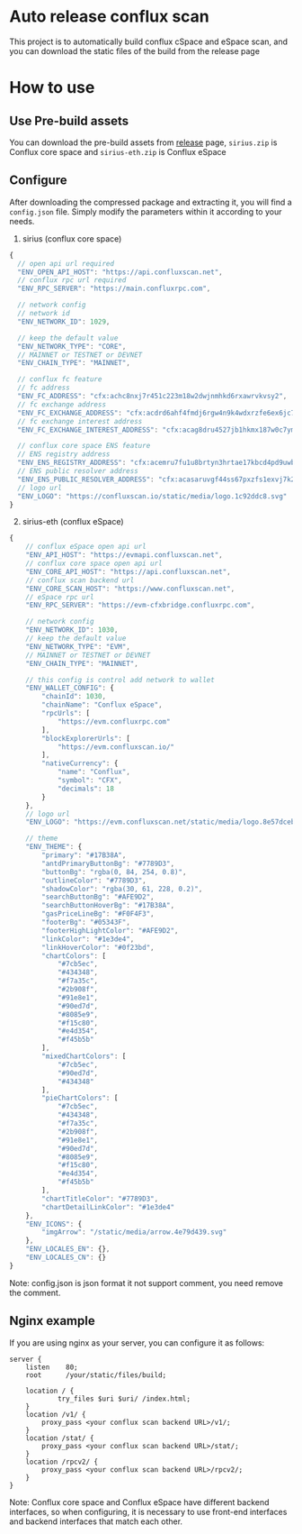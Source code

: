 # Auto release conflux scan

This project is to automatically build conflux cSpace and eSpace scan, and you can download the static files of the build from the release page

# How to use

## Use Pre-build assets

You can download the pre-build assets from [release](https://github.com/Conflux-Chain/sirius-auto-release/releases) page, `sirius.zip` is Conflux core space and `sirius-eth.zip` is Conflux eSpace

## Configure

After downloading the compressed package and extracting it, you will find a `config.json` file. Simply modify the parameters within it according to your needs.

1. sirius (conflux core space)

```js
{
  // open api url required
  "ENV_OPEN_API_HOST": "https://api.confluxscan.net",
  // conflux rpc url required
  "ENV_RPC_SERVER": "https://main.confluxrpc.com",

  // network config
  // network id
  "ENV_NETWORK_ID": 1029,

  // keep the default value
  "ENV_NETWORK_TYPE": "CORE",
  // MAINNET or TESTNET or DEVNET
  "ENV_CHAIN_TYPE": "MAINNET",

  // conflux fc feature
  // fc address
  "ENV_FC_ADDRESS": "cfx:achc8nxj7r451c223m18w2dwjnmhkd6rxawrvkvsy2",
  // fc exchange address
  "ENV_FC_EXCHANGE_ADDRESS": "cfx:acdrd6ahf4fmdj6rgw4n9k4wdxrzfe6ex6jc7pw50m",
  // fc exchange interest address
  "ENV_FC_EXCHANGE_INTEREST_ADDRESS": "cfx:acag8dru4527jb1hkmx187w0c7ymtrzkt2schxg140",

  // conflux core space ENS feature
  // ENS registry address
  "ENV_ENS_REGISTRY_ADDRESS": "cfx:acemru7fu1u8brtyn3hrtae17kbcd4pd9uwbspvnnm",
  // ENS public resolver address
  "ENV_ENS_PUBLIC_RESOLVER_ADDRESS": "cfx:acasaruvgf44ss67pxzfs1exvj7k2vyt863f72n6up",
  // logo url
  "ENV_LOGO": "https://confluxscan.io/static/media/logo.1c92ddc8.svg"
}

```

2. sirius-eth (conflux eSpace)

```js
{
    // conflux eSpace open api url
    "ENV_API_HOST": "https://evmapi.confluxscan.net",
    // conflux core space open api url
    "ENV_CORE_API_HOST": "https://api.confluxscan.net",
    // conflux scan backend url
    "ENV_CORE_SCAN_HOST": "https://www.confluxscan.net",
    // eSpace rpc url
    "ENV_RPC_SERVER": "https://evm-cfxbridge.confluxrpc.com",

    // network config
    "ENV_NETWORK_ID": 1030,
    // keep the default value
    "ENV_NETWORK_TYPE": "EVM",
    // MAINNET or TESTNET or DEVNET
    "ENV_CHAIN_TYPE": "MAINNET",

    // this config is control add network to wallet
    "ENV_WALLET_CONFIG": {
        "chainId": 1030,
        "chainName": "Conflux eSpace",
        "rpcUrls": [
            "https://evm.confluxrpc.com"
        ],
        "blockExplorerUrls": [
            "https://evm.confluxscan.io/"
        ],
        "nativeCurrency": {
            "name": "Conflux",
            "symbol": "CFX",
            "decimals": 18
        }
    },
    // logo url
    "ENV_LOGO": "https://evm.confluxscan.net/static/media/logo.8e57dceb.svg",

    // theme
    "ENV_THEME": {
        "primary": "#17B38A",
        "antdPrimaryButtonBg": "#7789D3",
        "buttonBg": "rgba(0, 84, 254, 0.8)",
        "outlineColor": "#7789D3",
        "shadowColor": "rgba(30, 61, 228, 0.2)",
        "searchButtonBg": "#AFE9D2",
        "searchButtonHoverBg": "#17B38A",
        "gasPriceLineBg": "#F0F4F3",
        "footerBg": "#05343F",
        "footerHighLightColor": "#AFE9D2",
        "linkColor": "#1e3de4",
        "linkHoverColor": "#0f23bd",
        "chartColors": [
            "#7cb5ec",
            "#434348",
            "#f7a35c",
            "#2b908f",
            "#91e8e1",
            "#90ed7d",
            "#8085e9",
            "#f15c80",
            "#e4d354",
            "#f45b5b"
        ],
        "mixedChartColors": [
            "#7cb5ec",
            "#90ed7d",
            "#434348"
        ],
        "pieChartColors": [
            "#7cb5ec",
            "#434348",
            "#f7a35c",
            "#2b908f",
            "#91e8e1",
            "#90ed7d",
            "#8085e9",
            "#f15c80",
            "#e4d354",
            "#f45b5b"
        ],
        "chartTitleColor": "#7789D3",
        "chartDetailLinkColor": "#1e3de4"
    },
    "ENV_ICONS": {
        "imgArrow": "/static/media/arrow.4e79d439.svg"
    },
    "ENV_LOCALES_EN": {},
    "ENV_LOCALES_CN": {}
}

```

Note: config.json is json format it not support comment, you need remove the comment.

## Nginx example

If you are using nginx as your server, you can configure it as follows:

```
server {
    listen    80;
    root      /your/static/files/build;

    location / {
            try_files $uri $uri/ /index.html;
    }
    location /v1/ {
        proxy_pass <your conflux scan backend URL>/v1/;
    }
    location /stat/ {
        proxy_pass <your conflux scan backend URL>/stat/;
    }
    location /rpcv2/ {
        proxy_pass <your conflux scan backend URL>/rpcv2/;
    }
}

```

Note: Conflux core space and Conflux eSpace have different backend interfaces, so when configuring, it is necessary to use front-end interfaces and backend interfaces that match each other.
